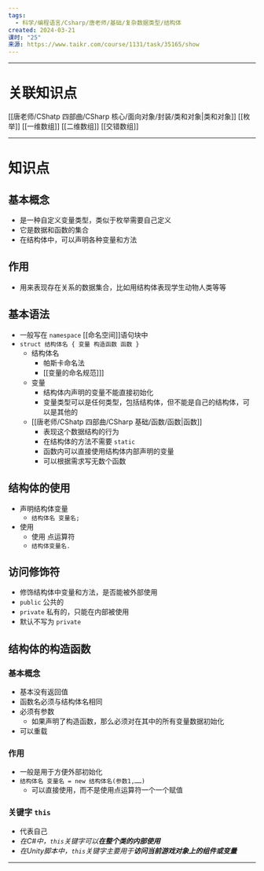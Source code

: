 ```yaml
---
tags:
  - 科学/编程语言/Csharp/唐老师/基础/复杂数据类型/结构体
created: 2024-03-21
课时: "25"
来源: https://www.taikr.com/course/1131/task/35165/show
---
```


---
# 关联知识点

[[唐老师/CShatp 四部曲/CSharp 核心/面向对象/封装/类和对象|类和对象]] [[枚举]]  [[一维数组]] [[二维数组]] [[交错数组]]

---
# 知识点

## 基本概念

- 是一种自定义变量类型，类似于枚举需要自己定义
- 它是数据和函数的集合
- 在结构体中，可以声明各种变量和方法
## 作用

- 用来表现存在关系的数据集合，比如用结构体表现学生动物人类等等
## 基本语法

- 一般写在 `namespace` [[命名空间]]语句块中
- `struct 结构体名 { 变量 构造函数 函数 }`
	- 结构体名
		- 帕斯卡命名法
		- [[变量的命名规范]]]
	- 变量
		- 结构体内声明的变量不能直接初始化
		- 变量类型可以是任何类型，包括结构体，但不能是自己的结构体，可以是其他的
	- [[唐老师/CShatp 四部曲/CSharp 基础/函数/函数|函数]]
		- 表现这个数据结构的行为
		- 在结构体的方法不需要 `static`
		- 函数内可以直接使用结构体内部声明的变量
		- 可以根据需求写无数个函数
## 结构体的使用

- 声明结构体变量
	- `结构体名 变量名;`
- 使用
	- 使用 点运算符 
	- `结构体变量名.`
## 访问修饰符

- 修饰结构体中变量和方法，是否能被外部使用
- `public` 公共的
- `private` 私有的，只能在内部被使用
- 默认不写为 `private`
## 结构体的构造函数

### 基本概念

- 基本没有返回值
- 函数名必须与结构体名相同
- 必须有参数
	- 如果声明了构造函数，那么必须对在其中的所有变量数据初始化
- 可以重载
### 作用

- 一般是用于方便外部初始化
- `结构体名 变量名 = new 结构体名(参数1,……)`
	- 可以直接使用，而不是使用点运算符一个一个赋值
### 关键字 `this`

- 代表自己
- *在C#中，`this`关键字可以**在整个类的内部使用***
- *在Unity脚本中，`this`关键字主要用于**访问当前游戏对象上的组件或变量***

---


